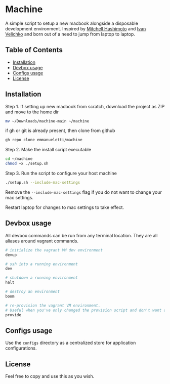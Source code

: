 # Machine

A simple script to setup a new macbook alongside a disposable development environment. Inspired by [Mitchell Hashimoto](https://github.com/mitchellh/nixos-config) and [Ivan Velichko](https://iximiuz.com/en/posts/how-to-setup-development-environment/) and born out of a need to jump from laptop to laptop.

## Table of Contents <!-- omit in toc -->

- [Installation](#installation)
- [Devbox usage](#devbox-usage)
- [Configs usage](#configs-usage)
- [License](#license)

## Installation

Step 1. If setting up new macbook from scratch, download the project as ZIP and move to the home dir

```bash
mv ~/Downloads/machine-main ~/machine
```

if gh or git is already present, then clone from github

```bash
gh repo clone emmanueletti/machine
```

Step 2. Make the install script executable

```bash
cd ~/machine
chmod +x ./setup.sh
```

Step 3. Run the script to configure your host machine

```bash
./setup.sh --include-mac-settings
```

Remove the `--include-mac-settings` flag if you do not want to change your mac settings.

Restart laptop for changes to mac settings to take effect.

## Devbox usage

All devbox commands can be run from any terminal location. They are all aliases
around vagrant commands.

```bash
# initialize the vagrant VM dev environment
devup

# ssh into a running environment
dev

# shutdown a running environment
halt

# destroy an environment
boom

# re-provision the vagrant VM environment. 
# Useful when you've only changed the provision script and don't want a full `devup`
provide
```

## Configs usage

Use the `configs` directory as a centralized store for application configurations.

## License

Feel free to copy and use this as you wish.
